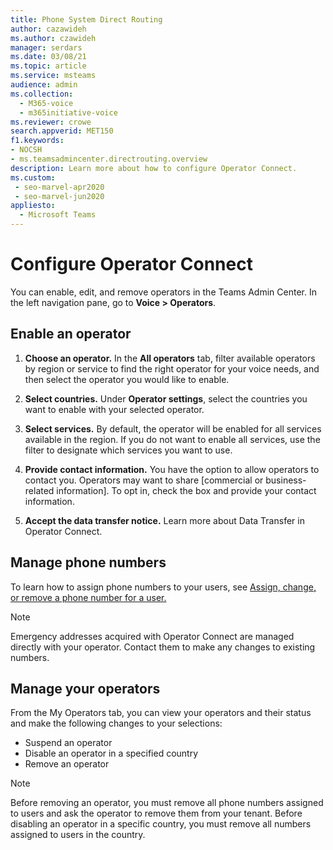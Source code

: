 ```yaml
---
title: Phone System Direct Routing
author: cazawideh
ms.author: czawideh
manager: serdars
ms.date: 03/08/21
ms.topic: article
ms.service: msteams
audience: admin
ms.collection: 
  - M365-voice
  - m365initiative-voice
ms.reviewer: crowe
search.appverid: MET150
f1.keywords:
- NOCSH
- ms.teamsadmincenter.directrouting.overview
description: Learn more about how to configure Operator Connect.
ms.custom: 
 - seo-marvel-apr2020
 - seo-marvel-jun2020
appliesto: 
  - Microsoft Teams
---
```


# Configure Operator Connect

You can enable, edit, and remove operators in the Teams Admin Center. In the left navigation pane, go to **Voice > Operators**.

## Enable an operator

1. **Choose an operator.** In the **All operators** tab, filter available operators by region or service to find the right operator for your voice needs, and then select the operator you would like to enable.  

2. **Select countries.** Under **Operator settings**, select the countries you want to enable with your selected operator. 

3. **Select services.** By default, the operator will be enabled for all services available in the region. If you do not want to enable all services, use the filter to designate which services you want to use.  

4. **Provide contact information.** You have the option to allow operators to contact you. Operators may want to share [commercial or business-related information]. To opt in, check the box and provide your contact information.  

5. **Accept the data transfer notice.** Learn more about Data Transfer in Operator Connect.

## Manage phone numbers

To learn how to assign phone numbers to your users, see [Assign, change, or remove a phone number for a user.](https://docs.microsoft.com/microsoftteams/assign-change-or-remove-a-phone-number-for-a-user)

>[!NOTE]
>Emergency addresses acquired with Operator Connect are managed directly with your operator. Contact them to make any changes to existing numbers.

## Manage your operators

From the My Operators tab, you can view your operators and their status and make the following changes to your selections:  

- Suspend an operator 
- Disable an operator in a specified country 
- Remove an operator 

>[!NOTE]
>Before removing an operator, you must remove all phone numbers assigned to users and ask the operator to remove them from your tenant. Before disabling an operator in a specific country, you must remove all numbers assigned to users in the country.  

